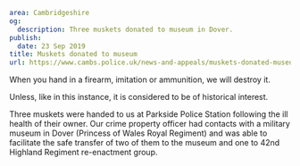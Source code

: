 ```yaml
area: Cambridgeshire
og:
  description: Three muskets donated to museum in Dover.
publish:
  date: 23 Sep 2019
title: Muskets donated to museum
url: https://www.cambs.police.uk/news-and-appeals/muskets-donated-museum
```

When you hand in a firearm, imitation or ammunition, we will destroy it.

Unless, like in this instance, it is considered to be of historical interest.

Three muskets were handed to us at Parkside Police Station following the ill health of their owner. Our crime property officer had contacts with a military museum in Dover (Princess of Wales Royal Regiment) and was able to facilitate the safe transfer of two of them to the museum and one to 42nd Highland Regiment re-enactment group.
